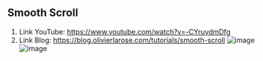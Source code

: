 ## Smooth Scroll
1. Link YouTube: https://www.youtube.com/watch?v=-CYruydmDfg
2. Link Blog: https://blog.olivierlarose.com/tutorials/smooth-scroll
![image](https://github.com/user-attachments/assets/d7329cfa-cddb-449f-8161-b575232e3be0)
![image](https://github.com/user-attachments/assets/de5acaa6-97f7-4f99-bfc6-cbbed65a3bda)
